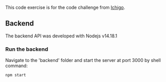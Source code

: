
This code exercise is for the code challenge from [Ichigo](https://tokyotreat.atlassian.net/wiki/external/1590558953/ODJhODU1MGQ5NmMyNGFmNWFkOGI0YWZhMGI3MzI3OTM).

## Backend
The backend API was developed with Nodejs v14.18.1

### Run the backend
Navigate to the 'backend' folder and start the server at port 3000 by shell command:
```shell
npm start
```